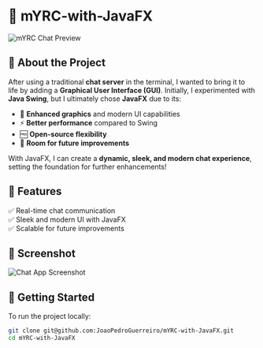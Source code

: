 # 🚀 mYRC-with-JavaFX

![mYRC Chat Preview](https://github.com/JoaoPedroGuerreiro/Assets/blob/main/mYRC.png)

## 📝 About the Project
After using a traditional **chat server** in the terminal, I wanted to bring it to life by adding a **Graphical User Interface (GUI)**. Initially, I experimented with **Java Swing**, but I ultimately chose **JavaFX** due to its:
- 🎨 **Enhanced graphics** and modern UI capabilities  
- ⚡ **Better performance** compared to Swing  
- 🆓 **Open-source flexibility**  
- 🔧 **Room for future improvements**  

With JavaFX, I can create a **dynamic, sleek, and modern chat experience**, setting the foundation for further enhancements!

## 🔧 Features
✅ Real-time chat communication  
✅ Sleek and modern UI with JavaFX  
✅ Scalable for future improvements  

## 📸 Screenshot
![Chat App Screenshot](https://github.com/JoaoPedroGuerreiro/Assets/blob/main/mYRC.png)

## 🚀 Getting Started
To run the project locally:
```bash
git clone git@github.com:JoaoPedroGuerreiro/mYRC-with-JavaFX.git
cd mYRC-with-JavaFX
